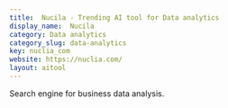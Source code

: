 ```yaml
---
title:  Nucila - Trending AI tool for Data analytics
display_name:  Nucila
category: Data analytics
category_slug: data-analytics
key: nuclia_com
website: https://nuclia.com/
layout: aitool
---
```


Search engine for business data analysis.
